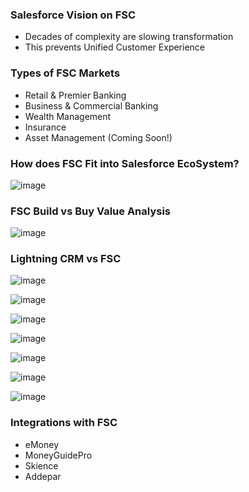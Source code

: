 ### Salesforce Vision on FSC

* Decades of complexity are slowing transformation 
* This prevents Unified Customer Experience

### Types of FSC Markets
  * Retail & Premier Banking
  * Business & Commercial Banking
  * Wealth Management
  * Insurance
  * Asset Management (Coming Soon!)

### How does FSC Fit into Salesforce EcoSystem?

![image](https://user-images.githubusercontent.com/2145211/51204153-7c554680-18c8-11e9-865a-d9e562b9dddb.png)

### FSC Build vs Buy Value Analysis

![image](https://user-images.githubusercontent.com/2145211/51204373-13220300-18c9-11e9-9eb4-8ddc19f070c9.png)

### Lightning CRM vs FSC

![image](https://user-images.githubusercontent.com/2145211/51204632-a22f1b00-18c9-11e9-808f-113c61cb3336.png)

![image](https://user-images.githubusercontent.com/2145211/51204648-b115cd80-18c9-11e9-8bc9-39ed58846912.png)

![image](https://user-images.githubusercontent.com/2145211/51204671-be32bc80-18c9-11e9-8608-8836b38e5d93.png)

![image](https://user-images.githubusercontent.com/2145211/51205033-9e4fc880-18ca-11e9-8cc8-54d63bcbc874.png)

![image](https://user-images.githubusercontent.com/2145211/51205088-b4f61f80-18ca-11e9-9cee-63aa4f9181dc.png)

![image](https://user-images.githubusercontent.com/2145211/51205115-c3443b80-18ca-11e9-9adf-0a3588d68631.png)

![image](https://user-images.githubusercontent.com/2145211/51205141-d0612a80-18ca-11e9-9f59-26ab51721960.png)

### Integrations with FSC

* eMoney
* MoneyGuidePro
* Skience
* Addepar

